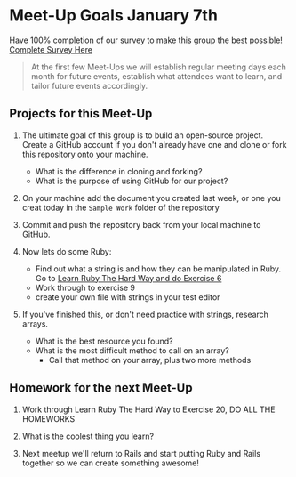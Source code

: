 Meet-Up Goals January 7th 
======================

Have 100% completion of our survey to make this group the best possible!
[Complete Survey Here](https://docs.google.com/spreadsheet/viewform?formkey=dFNjOXZ2MjFNSm9mWHJubEVzQ1ZZQlE6MQ#gid=0)

> At the first few Meet-Ups we will establish regular meeting days each  month for future events, establish what attendees want to learn, and tailor future events accordingly. 

Projects for this Meet-Up
------------------------- 
1.  The ultimate goal of this group is to build an open-source project.  Create a GitHub account if you don't already have one and clone or fork this repository onto your machine.
    - What is the difference in cloning and forking?
    - What is the purpose of using GitHub for our project?

2.  On your machine add the document you created last week, or one you creat today in the <code>Sample Work</code> folder of the repository

3.  Commit and push the repository back from your local machine to GitHub.

4.  Now lets do some Ruby:
    - Find out what a string is and how they can be manipulated in Ruby.  Go to
    [Learn Ruby The Hard Way and do Exercise 6](http://ruby.learncodethehardway.org/book/ex6.html)
    - Work through to exercise 9
    - create your own file with strings in your test editor 

5.  If you've finished this, or don't need practice with strings, research arrays.  
    - What is the best resource you found? 
    - What is the most difficult method to call on an array?
        * Call that method on your array, plus two more methods  

Homework for the next Meet-Up
------------------------------
1. Work through Learn Ruby The Hard Way to Exercise 20, DO ALL THE HOMEWORKS

2. What is the coolest thing you learn?

3. Next meetup we'll return to Rails and start putting Ruby and Rails together so we can create something awesome! 
  	
